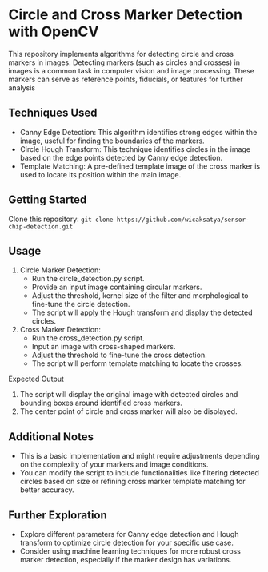 # Circle and Cross Marker Detection with OpenCV
This repository implements algorithms for detecting circle and cross markers in images. Detecting markers (such as circles and crosses) in images is a common task in computer vision and image processing. These markers can serve as reference points, fiducials, or features for further analysis

## Techniques Used
- Canny Edge Detection: This algorithm identifies strong edges within the image, useful for finding the boundaries of the markers.
- Circle Hough Transform: This technique identifies circles in the image based on the edge points detected by Canny edge detection.
- Template Matching: A pre-defined template image of the cross marker is used to locate its position within the main image.

## Getting Started
Clone this repository:
`git clone https://github.com/wicaksatya/sensor-chip-detection.git`

## Usage
1. Circle Marker Detection:
    - Run the circle_detection.py script.
    - Provide an input image containing circular markers.
    - Adjust the threshold, kernel size of the filter and morphological to fine-tune the circle detection.
    - The script will apply the Hough transform and display the detected circles.
2. Cross Marker Detection:
    - Run the cross_detection.py script.
    - Input an image with cross-shaped markers.
    - Adjust the threshold to fine-tune the cross detection.
    - The script will perform template matching to locate the crosses.

Expected Output
1. The script will display the original image with detected circles and bounding boxes around identified cross markers.
2. The center point of circle and cross marker will also be displayed.

## Additional Notes
- This is a basic implementation and might require adjustments depending on the complexity of your markers and image conditions.
- You can modify the script to include functionalities like filtering detected circles based on size or refining cross marker template matching for better accuracy.

## Further Exploration
- Explore different parameters for Canny edge detection and Hough transform to optimize circle detection for your specific use case.
- Consider using machine learning techniques for more robust cross marker detection, especially if the marker design has variations.
